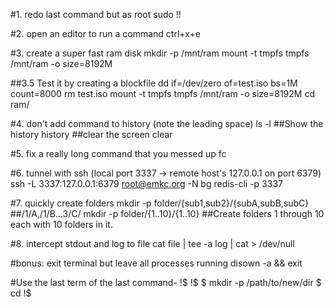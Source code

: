 #1. redo last command but as root
sudo !!

#2. open an editor to run a command
ctrl+x+e

#3. create a super fast ram disk
mkdir -p /mnt/ram
mount -t tmpfs tmpfs /mnt/ram -o size=8192M

##3.5 Test it by creating a blockfile
dd if=/dev/zero of=test.iso bs=1M count=8000
rm test.iso
mount -t tmpfs tmpfs /mnt/ram -o size=8192M
cd ram/

#4. don't add command to history (note the leading space)
 ls -l
##Show the history
history 
##clear the screen
clear

#5. fix a really long command that you messed up
fc

#6. tunnel with ssh (local port 3337 -> remote host's 127.0.0.1 on port 6379)
ssh -L 3337:127.0.0.1:6379 root@emkc.org -N
bg
redis-cli -p 3337


#7. quickly create folders
mkdir -p folder/{sub1,sub2}/{subA,subB,subC}
##/1/A,/1/B...3/C/
mkdir -p folder/{1..10}/{1..10}
##Create folders 1 through 10 each with 10 folders in it.

#8. intercept stdout and log to file
cat file | tee -a log | cat > /dev/null

#bonus: exit terminal but leave all processes running
disown -a && exit

#Use the last term of the last command- !$
!$
$ mkdir -p /path/to/new/dir
$ cd !$
